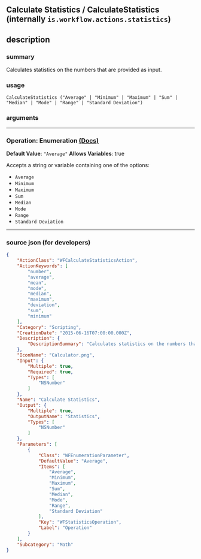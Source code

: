 
## Calculate Statistics / CalculateStatistics (internally `is.workflow.actions.statistics`)


## description

### summary

Calculates statistics on the numbers that are provided as input.


### usage
```
CalculateStatistics ("Average" | "Minimum" | "Maximum" | "Sum" | "Median" | "Mode" | "Range" | "Standard Deviation")
```

### arguments

---

### Operation: Enumeration [(Docs)](https://pfgithub.github.io/shortcutslang/gettingstarted#enum-select-field)
**Default Value**: `"Average"`
**Allows Variables**: true



Accepts a string 
or variable
containing one of the options:

- `Average`
- `Minimum`
- `Maximum`
- `Sum`
- `Median`
- `Mode`
- `Range`
- `Standard Deviation`

---

### source json (for developers)

```json
{
	"ActionClass": "WFCalculateStatisticsAction",
	"ActionKeywords": [
		"number",
		"average",
		"mean",
		"mode",
		"median",
		"maximum",
		"deviation",
		"sum",
		"minimum"
	],
	"Category": "Scripting",
	"CreationDate": "2015-06-16T07:00:00.000Z",
	"Description": {
		"DescriptionSummary": "Calculates statistics on the numbers that are provided as input."
	},
	"IconName": "Calculator.png",
	"Input": {
		"Multiple": true,
		"Required": true,
		"Types": [
			"NSNumber"
		]
	},
	"Name": "Calculate Statistics",
	"Output": {
		"Multiple": true,
		"OutputName": "Statistics",
		"Types": [
			"NSNumber"
		]
	},
	"Parameters": [
		{
			"Class": "WFEnumerationParameter",
			"DefaultValue": "Average",
			"Items": [
				"Average",
				"Minimum",
				"Maximum",
				"Sum",
				"Median",
				"Mode",
				"Range",
				"Standard Deviation"
			],
			"Key": "WFStatisticsOperation",
			"Label": "Operation"
		}
	],
	"Subcategory": "Math"
}
```
